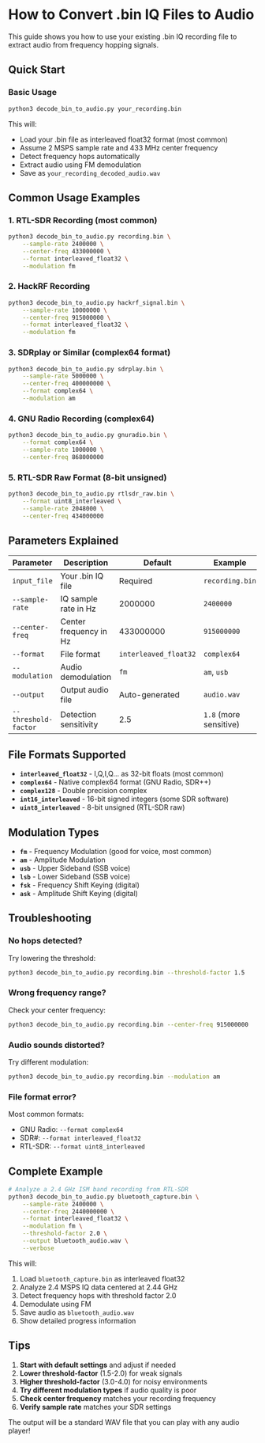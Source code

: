 # How to Convert .bin IQ Files to Audio

This guide shows you how to use your existing .bin IQ recording file to extract audio from frequency hopping signals.

## Quick Start

### Basic Usage
```bash
python3 decode_bin_to_audio.py your_recording.bin
```

This will:
- Load your .bin file as interleaved float32 format (most common)
- Assume 2 MSPS sample rate and 433 MHz center frequency
- Detect frequency hops automatically
- Extract audio using FM demodulation
- Save as `your_recording_decoded_audio.wav`

## Common Usage Examples

### 1. RTL-SDR Recording (most common)
```bash
python3 decode_bin_to_audio.py recording.bin \
    --sample-rate 2400000 \
    --center-freq 433000000 \
    --format interleaved_float32 \
    --modulation fm
```

### 2. HackRF Recording
```bash
python3 decode_bin_to_audio.py hackrf_signal.bin \
    --sample-rate 10000000 \
    --center-freq 915000000 \
    --format interleaved_float32 \
    --modulation fm
```

### 3. SDRplay or Similar (complex64 format)
```bash
python3 decode_bin_to_audio.py sdrplay.bin \
    --sample-rate 5000000 \
    --center-freq 400000000 \
    --format complex64 \
    --modulation am
```

### 4. GNU Radio Recording (complex64)
```bash
python3 decode_bin_to_audio.py gnuradio.bin \
    --format complex64 \
    --sample-rate 1000000 \
    --center-freq 868000000
```

### 5. RTL-SDR Raw Format (8-bit unsigned)
```bash
python3 decode_bin_to_audio.py rtlsdr_raw.bin \
    --format uint8_interleaved \
    --sample-rate 2048000 \
    --center-freq 434000000
```

## Parameters Explained

| Parameter | Description | Default | Example |
|-----------|-------------|---------|---------|
| `input_file` | Your .bin IQ file | Required | `recording.bin` |
| `--sample-rate` | IQ sample rate in Hz | 2000000 | `2400000` |
| `--center-freq` | Center frequency in Hz | 433000000 | `915000000` |
| `--format` | File format | `interleaved_float32` | `complex64` |
| `--modulation` | Audio demodulation | `fm` | `am`, `usb` |
| `--output` | Output audio file | Auto-generated | `audio.wav` |
| `--threshold-factor` | Detection sensitivity | 2.5 | `1.8` (more sensitive) |

## File Formats Supported

- **`interleaved_float32`** - I,Q,I,Q... as 32-bit floats (most common)
- **`complex64`** - Native complex64 format (GNU Radio, SDR++)
- **`complex128`** - Double precision complex
- **`int16_interleaved`** - 16-bit signed integers (some SDR software)
- **`uint8_interleaved`** - 8-bit unsigned (RTL-SDR raw)

## Modulation Types

- **`fm`** - Frequency Modulation (good for voice, most common)
- **`am`** - Amplitude Modulation 
- **`usb`** - Upper Sideband (SSB voice)
- **`lsb`** - Lower Sideband (SSB voice)
- **`fsk`** - Frequency Shift Keying (digital)
- **`ask`** - Amplitude Shift Keying (digital)

## Troubleshooting

### No hops detected?
Try lowering the threshold:
```bash
python3 decode_bin_to_audio.py recording.bin --threshold-factor 1.5
```

### Wrong frequency range?
Check your center frequency:
```bash
python3 decode_bin_to_audio.py recording.bin --center-freq 915000000
```

### Audio sounds distorted?
Try different modulation:
```bash
python3 decode_bin_to_audio.py recording.bin --modulation am
```

### File format error?
Most common formats:
- GNU Radio: `--format complex64`
- SDR#: `--format interleaved_float32`
- RTL-SDR: `--format uint8_interleaved`

## Complete Example

```bash
# Analyze a 2.4 GHz ISM band recording from RTL-SDR
python3 decode_bin_to_audio.py bluetooth_capture.bin \
    --sample-rate 2400000 \
    --center-freq 2440000000 \
    --format interleaved_float32 \
    --modulation fm \
    --threshold-factor 2.0 \
    --output bluetooth_audio.wav \
    --verbose
```

This will:
1. Load `bluetooth_capture.bin` as interleaved float32
2. Analyze 2.4 MSPS IQ data centered at 2.44 GHz
3. Detect frequency hops with threshold factor 2.0
4. Demodulate using FM
5. Save audio as `bluetooth_audio.wav`
6. Show detailed progress information

## Tips

1. **Start with default settings** and adjust if needed
2. **Lower threshold-factor** (1.5-2.0) for weak signals
3. **Higher threshold-factor** (3.0-4.0) for noisy environments
4. **Try different modulation types** if audio quality is poor
5. **Check center frequency** matches your recording frequency
6. **Verify sample rate** matches your SDR settings

The output will be a standard WAV file that you can play with any audio player!